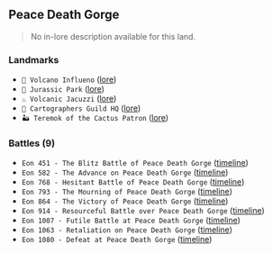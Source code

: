 ## Peace Death Gorge
> No in-lore description available for this land.

### Landmarks
- `🌋 Volcano Influeno` ([lore](<https://zeithalt.github.io//r/volcano_influeno.html>))
- `🦖 Jurassic Park` ([lore](<https://zeithalt.github.io//r/jurassic_park.html>))
- `♨️ Volcanic Jacuzzi` ([lore](<https://zeithalt.github.io//r/volcanic_jacuzzi.html>))
- `🧭 Cartographers Guild HQ` ([lore](<https://zeithalt.github.io//r/cartographers_guild_hq.html>))
- `🏜️ Teremok of the Cactus Patron` ([lore](<https://zeithalt.github.io//r/teremok_of_the_cactus_patron.html>))
### Battles (9)
- `Eon 451 - The Blitz Battle of Peace Death Gorge` ([timeline](<https://zeithalt.github.io//t/#eon0451>))
- `Eon 582 - The Advance on Peace Death Gorge` ([timeline](<https://zeithalt.github.io//t/#eon0582>))
- `Eon 768 - Hesitant Battle of Peace Death Gorge` ([timeline](<https://zeithalt.github.io//t/#eon0768>))
- `Eon 793 - The Mourning of Peace Death Gorge` ([timeline](<https://zeithalt.github.io//t/#eon0793>))
- `Eon 864 - The Victory of Peace Death Gorge` ([timeline](<https://zeithalt.github.io//t/#eon0864>))
- `Eon 914 - Resourceful Battle over Peace Death Gorge` ([timeline](<https://zeithalt.github.io//t/#eon0914>))
- `Eon 1007 - Futile Battle at Peace Death Gorge` ([timeline](<https://zeithalt.github.io//t/#eon1007>))
- `Eon 1063 - Retaliation on Peace Death Gorge` ([timeline](<https://zeithalt.github.io//t/#eon1063>))
- `Eon 1080 - Defeat at Peace Death Gorge` ([timeline](<https://zeithalt.github.io//t/#eon1080>))
